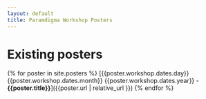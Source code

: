 ```yaml
---
layout: default
title: Paramdigma Workshop Posters
---
```


# Existing posters

{% for poster in site.posters %}
[{{poster.workshop.dates.day}} {{poster.workshop.dates.month}} {{poster.workshop.dates.year}} - **{{poster.title}}**]({{poster.url | relative_url }})
{% endfor %}
